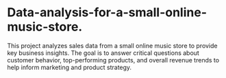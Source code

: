 # Data-analysis-for-a-small-online-music-store.
This project analyzes sales data from a small online music store to provide key business insights. The goal is to answer critical questions about customer behavior, top-performing products, and overall revenue trends to help inform marketing and product strategy.
